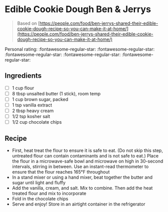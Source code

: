 <!-- Do not modify sections with "AUTO-*". They are updated by make.py -->

# Edible Cookie Dough Ben & Jerrys

> Based on [https://people.com/food/ben-jerrys-shared-their-edible-cookie-dough-recipe-so-you-can-make-it-at-home/](https://people.com/food/ben-jerrys-shared-their-edible-cookie-dough-recipe-so-you-can-make-it-at-home/)

<!-- rating=0; (User can specify rating on scale of 1-5) -->
<!-- AUTO-UserRating -->
Personal rating: :fontawesome-regular-star: :fontawesome-regular-star: :fontawesome-regular-star: :fontawesome-regular-star: :fontawesome-regular-star:
<!-- /AUTO-UserRating -->

<!-- TODO: Capture image for Edible Cookie Dough Ben & Jerrys -->

## Ingredients

* [ ] 1 cup flour
* [ ] 8 tbsp unsalted butter (1 stick), room temp
* [ ] 1 cup brown sugar, packed
* [ ] 1 tsp vanilla extract
* [ ] 2 tbsp heavy cream
* [ ] 1/2 tsp kosher salt
* [ ] 1/2 cup chocolate chips

## Recipe

* First, heat treat the flour to ensure it is safe to eat. (Do not skip this step, untreated flour can contain contaminants and is not safe to eat.) Place the flour in a microwave-safe bowl and microwave on high in 30-second intervals, stirring in between. Use an instant-read thermometer to ensure that the flour reaches 165°F throughout
* In a stand mixer or using a hand mixer, beat together the butter and sugar until light and fluffy
* Add the vanilla, cream, and salt. Mix to combine. Then add the heat treated flour and mix to incorporate
* Fold in the chocolate chips
* Serve and enjoy! Store in an airtight container in the refrigerator
